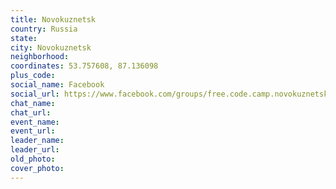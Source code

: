 ```yaml
---
title: Novokuznetsk
country: Russia
state: 
city: Novokuznetsk
neighborhood: 
coordinates: 53.757608, 87.136098
plus_code:
social_name: Facebook
social_url: https://www.facebook.com/groups/free.code.camp.novokuznetsk
chat_name:
chat_url:
event_name:
event_url:
leader_name:
leader_url:
old_photo: 
cover_photo:
---
```

